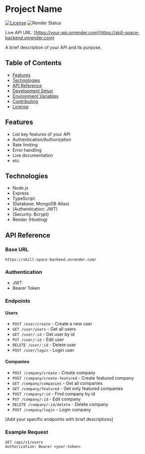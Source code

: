 # Project Name

[![License](https://img.shields.io/badge/license-MIT-blue.svg?style=flat-square)](LICENSE)
![Render Status](https://img.shields.io/badge/Render-Deployed-success)

Live API URL: [https://your-api.onrender.com](https://skill-space-backend.onrender.com)

A brief description of your API and its purpose.

## Table of Contents
- [Features](#features)
- [Technologies](#technologies)
- [API Reference](#api-reference)
- [Development Setup](#development-setup)
- [Environment Variables](#environment-variables)
- [Contributing](#contributing)
- [License](#license)

## Features
- List key features of your API
- Authentication/Authorization
- Rate limiting
- Error handling
- Live documentation
- etc.

## Technologies
- Node.js
- Express
- TypeScript
- (Database: MongoDB Atlas)
- (Authentication: JWT)
- (Security: Bcrypt)
- Render (Hosting)

## API Reference

### Base URL
`https://skill-space-backend.onrender.com/`

### Authentication
- JWT
- Bearer Token

### Endpoints

#### Users
- `POST /user/create` - Create a new user
- `GET /user/users` - Get all users
- `GET /user/:id` - Get user by id
- `PUT /user/:id` - Edit user
- `DELETE /user/:id` - Delete user
- `POST /user/login` - Login user


#### Companies
- `POST /company/create` - Create company
- `POST /company/create-featured` - Create featured company
- `GET /company/companies` - Get all companies
- `GET /company/featured` - Get only featured companies
- `POST /company/:id` - Find company by id
- `PUT /company/:id` - Edit company
- `DELETE /company/:id/delete` - Delete company
- `POST /company/login` - Login company

[Add your specific endpoints with brief descriptions]

### Example Request
```http
GET /api/v1/users
Authorization: Bearer <your-token>
